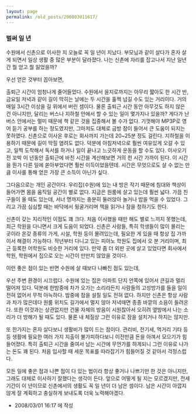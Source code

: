 ```yaml
---
layout: page
permalink: /old_posts/200803011617/
---
```


### 벌써 일 년

수원에서 신촌으로 이사한 지 오늘로 꼭 일 년이 지났다. 부모님과 같이 살다가 혼자 살게 되면서 일상 생활 중 많은 부분이 달라졌다. 나는 신촌에 자리를 잡고나서 지난 일년간 뭘 얻고 뭘 잃었을까?

우선 얻은 것부터 꼽아보면,

출퇴근 시간이 엄청나게 줄어들었다. 수원에서 을지로까지는 아무리 짧아도 한 시간 반, 금요일 저녁과 같이 길이 막히는 날에는 두 시간을 훌쩍 넘길 수도 있는 거리이다. 거의 매일 3시간 이상을 길 위에서 버린 셈이다. 물론 출퇴근 시간 동안 아무것도 하지 않은 건 아니지만, 달리는 버스나 지하철 안에서 할 수 있는 일이 몇가지나 있을까? 게다가 난 버스 안에서는 멀미 때문에 책 같은 것을 집중해서 볼 수가 없다. 기껏해야 MP3P로 영어 듣기 공부를 하는 정도였지만, 그마저도 대체로 금방 잠이 들어서 큰 도움이 되지는 못하였다.
신촌으로 이사온 후로는 회사까지 가는데 20~25분 정도 걸린다. 지하철을 이용하기 때문에 길이 막힐 염려도 없다. 덕분에 아침저녁으로 훨씬 여유있게 오갈 수 있고, 일찍 도착해서 독서를 하거나 일이 끝나고 느긋하게 운동을 할 수도 있다. 이사오기 전 꼬박 이 년동안 출퇴근에 바친 시간을 계산해보면 거의 천 시간 가까이 된다. 이 시간을 뭔가 다른 일에 쏟아부었다면 훨씬 이득이었을텐데. 시간은 무엇으로도 살 수 없는 만큼 이사를 통해 얻은 가장 큰 소득이 아닌가 싶다.

그다음으로는 개인 공간이다. 우리집(수원)에 있는 내 방은 작기 때문에 침대와 책상이 들어가면 몸을 움직일 공간이 별로 없다. 지금은 원룸에 살고 있는데 훨씬 넓다. 가끔 친구들이 올 때도 있는데, 서너 명까지는 충분히 둘러앉아 놀거나 밥을 먹을 수 있었다. 그리고 가끔 심심할 때는 바닥에서 뒹굴거리며 책을 읽거나 잠을 청하기도 한다.

신촌이 갖는 지리적인 이점도 꽤 크다. 처음 이사했을 때만 해도 별로 느끼지 못했는데, 최근 학원을 다니면서 크게 도움이 되었다. 신촌은 사람들, 특히 학생들이 많이 몰리는 곳이라 온갖 종류의 가게, 시설, 학원 등이 몰려있는데, 필요한 게 있을 때 항상 집 가까이서 해결이 가능하다. 작년부터 다니고 있는 피아노 학원도 집에서 오 분 거리이며, 최근 등록한 어학원도 비슷한 거리에 있다. 만약 좀 더 외딴 곳에 살고 있었다면 회사에서 학원, 학원에서 집으로 오는 시간이 만만치 않았을 것이다.

이런 좋은 점이 있는 반면 수원에 살 때보다 나빠진 점도 있는데,

우선 주변 환경이 시끄럽다. 수원에 있는 집은 아파트 단지 안쪽에 있어서 큰길과 멀리 떨어져 있다. 덕분에 한밤중에 차가 오가는 소리라든지 사람들의 고성방가를 들을 일이 전혀 없어서 무척 아늑하다. 밤중에 잠을 설칠 일도 전혀 없다. 하지만 신촌은 항상 사람과 차가 많은데다 원룸 위치도 길가에서 멀지 않아 저녁때면 종종 바깥의 소음이 들려온다. 또한 이것과는 상관없지만 건물 자체의 방음이 시원찮아서 오히려 옆방에서 나는 소리가 더 방해가 될 때도 있다. 물론 내 체질상 그런 이유로 잠을 설치거나 하지는 않지만.

또 한가지는 혼자 살다보니 생활비가 많이 드는 점이다. 관리비, 전기세, 먹거리 기타 등등 생활에 필요한 여러 가지 지출이 불가피하다보니 이전만큼 돈을 아껴서 모으기가 힘들어졌다. 특히 출퇴근 시간을 줄여서 남는 시간에 무언가를 하게되니 그런 이유로 나가는 돈도 꽤 된다. 처음 입사할 때 세운 목표를 따라잡기가 힘들어질 것 같아서 걱정스럽다.

모든 일에 좋은 점과 나쁜 점이 다 있는 법이라 항상 좋거나 나쁘기만 한 것은 아니지만, 그래도 대체로 이사하기 잘했다는 생각이 든다. 앞으로 어떻게 될 지는 모르겠지만, 전세 기간이 이 년이므로 신촌에서의 생활도 꼭 일 년이 더 남은 셈이다. 남은 시간이 아깝지 않게 잘 계획하고 충실하게 보내도록 더욱 노력해야겠다.





- 2008/03/01 16:17 에 작성